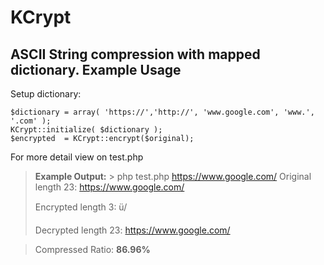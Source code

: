 KCrypt
===================
ASCII String compression with mapped dictionary.
Example Usage
-------------
Setup dictionary:

    $dictionary	= array( 'https://','http://', 'www.google.com', 'www.', '.com' );
    KCrypt::initialize( $dictionary );
    $encrypted	= KCrypt::encrypt($original);

For more detail view on test.php

> **Example Output:**
>\> php test.php https://www.google.com/
>Original length 23:
>https://www.google.com/
>
>Encrypted length 3:
>ü/
>
>Decrypted length 23:
>https://www.google.com/

>Compressed Ratio: **86.96%**
